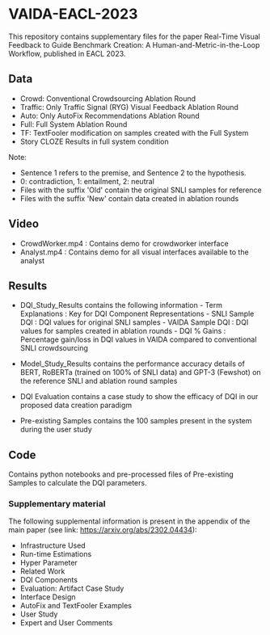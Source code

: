 # VAIDA-EACL-2023
This repository contains supplementary files for the paper Real-Time Visual Feedback to Guide Benchmark Creation: A Human-and-Metric-in-the-Loop Workflow, published in EACL 2023.

## Data

- Crowd: Conventional Crowdsourcing Ablation Round
- Traffic: Only Traffic Signal (RYG) Visual Feedback Ablation Round
- Auto: Only AutoFix Recommendations Ablation Round
- Full: Full System Ablation Round
- TF: TextFooler modification on samples created with the Full System
- Story CLOZE Results in full system condition

Note:
- Sentence 1 refers to the premise, and Sentence 2 to the hypothesis.
- 0: contradiction, 1: entailment, 2: neutral
- Files with the suffix 'Old' contain the original SNLI samples for reference
- Files with the suffix 'New' contain data created in ablation rounds

## Video

- CrowdWorker.mp4 : Contains demo for crowdworker interface
- Analyst.mp4 : Contains demo for all visual interfaces available to the analyst

## Results

- DQI_Study_Results contains the following information
        - Term Explanations : Key for DQI Component Representations
        - SNLI Sample DQI : DQI values for original SNLI samples
        - VAIDA Sample DQI : DQI values for samples created in ablation rounds
        - DQI % Gains : Percentage gain/loss in DQI values in VAIDA compared to conventional SNLI crowdsourcing

- Model_Study_Results  contains the performance accuracy details of BERT, RoBERTa (trained on 100% of SNLI data) and GPT-3 (Fewshot) on the reference SNLI and ablation round samples

- DQI Evaluation contains a case study to show the efficacy of DQI in our proposed data creation paradigm

- Pre-existing Samples contains the 100 samples present in the system during the user study

## Code

Contains python notebooks and pre-processed files of Pre-existing Samples to calculate the DQI parameters.

### Supplementary material

The following supplemental information is present in the appendix of the main paper (see link: https://arxiv.org/abs/2302.04434):

- Infrastructure Used
- Run-time Estimations
- Hyper Parameter
- Related Work
- DQI Components
- Evaluation: Artifact Case Study
- Interface Design
- AutoFix and TextFooler Examples
- User Study
- Expert and User Comments
